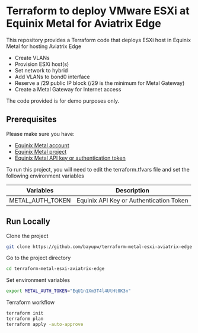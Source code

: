 # Terraform to deploy VMware ESXi at Equinix Metal for Aviatrix Edge

This repository provides a Terraform code that deploys ESXi host in Equinix Metal for hosting Aviatrix Edge
- Create VLANs
- Provision ESXi host(s)
- Set network to hybrid
- Add VLANs to bond0 interface
- Reserve a /29 public IP block (/29 is the minimum for Metal Gateway)
- Create a Metal Gateway for Internet access

The code provided is for demo purposes only.

## Prerequisites

Please make sure you have:
- [Equinix Metal account](https://metal.equinix.com/developers/docs/accounts/users/#profile)
- [Equinix Metal project](https://metal.equinix.com/developers/docs/accounts/projects/)
- [Equinix Metal API key or authentication token](https://metal.equinix.com/developers/docs/accounts/users/#api-keys)

To run this project, you will need to edit the terraform.tfvars file and set the following environment variables

Variables | Description
--- | ---
METAL_AUTH_TOKEN | Equinix API Key or Authentication Token

## Run Locally

Clone the project

```bash
git clone https://github.com/bayupw/terraform-metal-esxi-aviatrix-edge
```

Go to the project directory

```bash
cd terraform-metal-esxi-aviatrix-edge
```

Set environment variables

```bash
export METAL_AUTH_TOKEN="EqU1n1Xm3T4l4UtHt0K3n"
```

Terraform workflow

```bash
terraform init
terraform plan
terraform apply -auto-approve
```